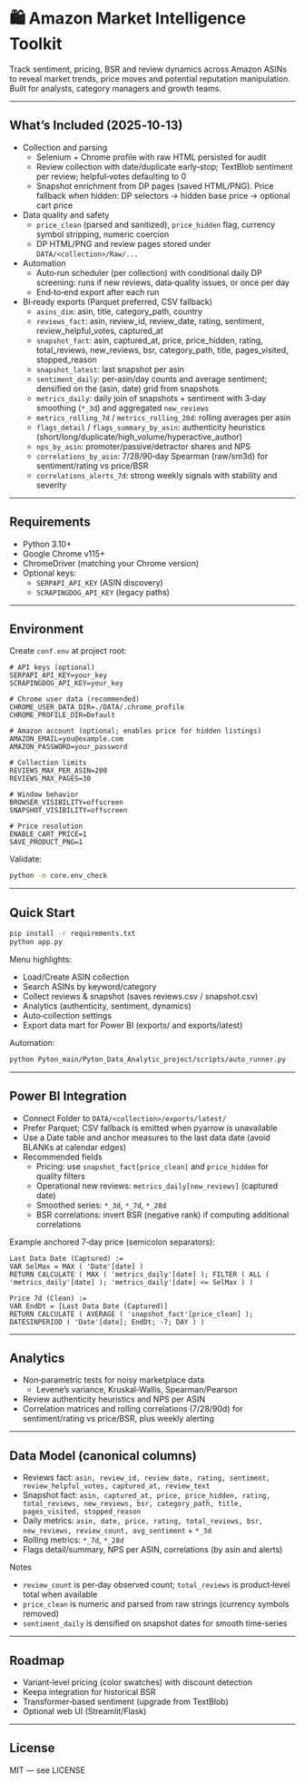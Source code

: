 # 🛍️ Amazon Market Intelligence Toolkit

Track sentiment, pricing, BSR and review dynamics across Amazon ASINs to reveal market trends, price moves and potential reputation manipulation. Built for analysts, category managers and growth teams.

---

## What’s Included (2025‑10‑13)

- Collection and parsing
  - Selenium + Chrome profile with raw HTML persisted for audit
  - Review collection with date/duplicate early‑stop; TextBlob sentiment per review; helpful‑votes defaulting to 0
  - Snapshot enrichment from DP pages (saved HTML/PNG). Price fallback when hidden: DP selectors → hidden base price → optional cart price
- Data quality and safety
  - `price_clean` (parsed and sanitized), `price_hidden` flag, currency symbol stripping, numeric coercion
  - DP HTML/PNG and review pages stored under `DATA/<collection>/Raw/...`
- Automation
  - Auto‑run scheduler (per collection) with conditional daily DP screening: runs if new reviews, data‑quality issues, or once per day
  - End‑to‑end export after each run
- BI‑ready exports (Parquet preferred, CSV fallback)
  - `asins_dim`: asin, title, category_path, country
  - `reviews_fact`: asin, review_id, review_date, rating, sentiment, review_helpful_votes, captured_at
  - `snapshot_fact`: asin, captured_at, price, price_hidden, rating, total_reviews, new_reviews, bsr, category_path, title, pages_visited, stopped_reason
  - `snapshot_latest`: last snapshot per asin
  - `sentiment_daily`: per‑asin/day counts and average sentiment; densified on the (asin, date) grid from snapshots
  - `metrics_daily`: daily join of snapshots + sentiment with 3‑day smoothing (`*_3d`) and aggregated `new_reviews`
  - `metrics_rolling_7d` / `metrics_rolling_28d`: rolling averages per asin
  - `flags_detail` / `flags_summary_by_asin`: authenticity heuristics (short/long/duplicate/high_volume/hyperactive_author)
  - `nps_by_asin`: promoter/passive/detractor shares and NPS
  - `correlations_by_asin`: 7/28/90‑day Spearman (raw/sm3d) for sentiment/rating vs price/BSR
  - `correlations_alerts_7d`: strong weekly signals with stability and severity

---

## Requirements

- Python 3.10+
- Google Chrome v115+
- ChromeDriver (matching your Chrome version)
- Optional keys:
  - `SERPAPI_API_KEY` (ASIN discovery)
  - `SCRAPINGDOG_API_KEY` (legacy paths)

---

## Environment

Create `conf.env` at project root:

```env
# API keys (optional)
SERPAPI_API_KEY=your_key
SCRAPINGDOG_API_KEY=your_key

# Chrome user data (recommended)
CHROME_USER_DATA_DIR=./DATA/.chrome_profile
CHROME_PROFILE_DIR=Default

# Amazon account (optional; enables price for hidden listings)
AMAZON_EMAIL=you@example.com
AMAZON_PASSWORD=your_password

# Collection limits
REVIEWS_MAX_PER_ASIN=200
REVIEWS_MAX_PAGES=30

# Window behavior
BROWSER_VISIBILITY=offscreen
SNAPSHOT_VISIBILITY=offscreen

# Price resolution
ENABLE_CART_PRICE=1
SAVE_PRODUCT_PNG=1
```

Validate:

```bash
python -m core.env_check
```

---

## Quick Start

```bash
pip install -r requirements.txt
python app.py
```

Menu highlights:
- Load/Create ASIN collection
- Search ASINs by keyword/category
- Collect reviews & snapshot (saves reviews.csv / snapshot.csv)
- Analytics (authenticity, sentiment, dynamics)
- Auto‑collection settings
- Export data mart for Power BI (exports/<ts> and exports/latest)

Automation:

```bash
python Pyton_main/Pyton_Data_Analytic_project/scripts/auto_runner.py
```

---

## Power BI Integration

- Connect Folder to `DATA/<collection>/exports/latest/`
- Prefer Parquet; CSV fallback is emitted when pyarrow is unavailable
- Use a Date table and anchor measures to the last data date (avoid BLANKs at calendar edges)
- Recommended fields
  - Pricing: use `snapshot_fact[price_clean]` and `price_hidden` for quality filters
  - Operational new reviews: `metrics_daily[new_reviews]` (captured date)
  - Smoothed series: `*_3d`, `*_7d`, `*_28d`
  - BSR correlations: invert BSR (negative rank) if computing additional correlations

Example anchored 7‑day price (semicolon separators):

```
Last Data Date (Captured) :=
VAR SelMax = MAX ( 'Date'[date] )
RETURN CALCULATE ( MAX ( 'metrics_daily'[date] ); FILTER ( ALL ( 'metrics_daily'[date] ); 'metrics_daily'[date] <= SelMax ) )

Price 7d (Clean) :=
VAR EndDt = [Last Data Date (Captured)]
RETURN CALCULATE ( AVERAGE ( 'snapshot_fact'[price_clean] ); DATESINPERIOD ( 'Date'[date]; EndDt; -7; DAY ) )
```

---

## Analytics

- Non‑parametric tests for noisy marketplace data
  - Levene’s variance, Kruskal‑Wallis, Spearman/Pearson
- Review authenticity heuristics and NPS per ASIN
- Correlation matrices and rolling correlations (7/28/90d) for sentiment/rating vs price/BSR, plus weekly alerting

---

## Data Model (canonical columns)

- Reviews fact: `asin, review_id, review_date, rating, sentiment, review_helpful_votes, captured_at, review_text`
- Snapshot fact: `asin, captured_at, price, price_hidden, rating, total_reviews, new_reviews, bsr, category_path, title, pages_visited, stopped_reason`
- Daily metrics: `asin, date, price, rating, total_reviews, bsr, new_reviews, review_count, avg_sentiment` + `*_3d`
- Rolling metrics: `*_7d`, `*_28d`
- Flags detail/summary, NPS per ASIN, correlations (by asin and alerts)

Notes
- `review_count` is per‑day observed count; `total_reviews` is product‑level total when available
- `price_clean` is numeric and parsed from raw strings (currency symbols removed)
- `sentiment_daily` is densified on snapshot dates for smooth time‑series

---

## Roadmap

- Variant‑level pricing (color swatches) with discount detection
- Keepa integration for historical BSR
- Transformer‑based sentiment (upgrade from TextBlob)
- Optional web UI (Streamlit/Flask)

---

## License

MIT — see LICENSE

